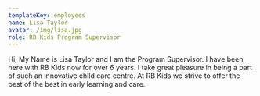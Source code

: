```yaml
---
templateKey: employees
name: Lisa Taylor
avatar: /img/lisa.jpg
role: RB Kids Program Supervisor
---
```

Hi, My Name is Lisa Taylor and I am the Program Supervisor. I have been here with RB Kids now for over 6 years. I take great pleasure in being a part of such an innovative child care centre. At RB Kids we strive to offer the best of the best in early learning and care.
